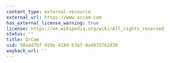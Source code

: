 ```yaml
---
content_type: external-resource
external_url: https://www.orcam.com
has_external_license_warning: true
license: https://en.wikipedia.org/wiki/All_rights_reserved
status: ''
title: OrCam
uid: 98aad7bf-929e-4189-b3af-9a4935762d39
wayback_url: ''
---
```

